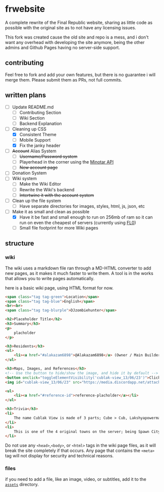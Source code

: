 # frwebsite

A complete rewrite of the Final Republic website, sharing as little code as possible with the original site as to not have any licensing issues.

This fork was created cause the old site and repo is a mess, and i don't want any overhead with developing the site anymore, being the other admins and Github Pages having no server-side support.

## contributing

Feel free to fork and add your own features, but there is no guarantee i will merge them. Please submit them as PRs, not full commits.

## written plans

- [ ] Update README.md
  - [ ] Contributing Section
  - [ ] Wiki Section
  - [ ] Backend Explanation
- [ ] Cleaning up CSS
  - [x] Consistent Theme
  - [ ] Mobile Support
  - [x] Fix the janky header
- [ ] ~~Account~~ Alias System
  - [ ] ~~Username/Password system~~
  - [ ] Playerhead in the corner using the [Minotar API](https://minotar.net/avatar/notch/100)
  - [ ] ~~New account page~~
- [ ] Donation System
- [ ] Wiki system
  - [ ] Make the Wiki Editor
  - [ ] Rewrite the Wiki's backend
  - [ ] ~~Intertwine it with the account system~~
- [ ] Clean up the file system
  - [ ] Have separate directories for images, styles, html, js, json, etc
- [ ] Make it as small and clean as possible
  - [x] Have it be fast and small enough to run on 256mb of ram so it can run on even the cheapest of servers (currently using [FL0](https://www.fl0.com/))
  - [ ] Small file footprint for more Wiki pages

## structure

### wiki

The wiki uses a markdown file ran through a MD-HTML converter to add new pages, as it makes it much faster to write them. A tool is in the works that allows you to write pages automatically.

here is a basic wiki page, using HTML format for now.

```html
<span class="tag tag-green">Location</span>
<span class="tag tag-blue">English</span>
<br><br>
<span class="tag tag-blurple">DJzombiehunter</span>

<h2>Placeholder Title</h2>
<h3>Summary</h3>
<p>
    placholder
</p>

<h3>Residents</h3>
<ul>
    <li><a href="#alakazam6898">@Alakazam6898</a> (Owner / Main Builder)</li>
</ul>

<h3>Maps, Images, and References</h3>
<!-- Use the button to hide/show the image, and hide it by default -->
<button onclick="toggleElementVisibility('cublak-view_13/06/23')">Click to show image "cublak-view_13/06/23"</button>
<img id="cublak-view_13/06/23" src="https://media.discordapp.net/attachments/1061516148325220455/1118033620024709120/image.png" alt="Image 1" style="display:none;">

<ul>
    <li><a href="#reference-id">reference-placholder</a></li>
</ul>

<h3>Trivia</h3>
<li>
    The name Cublak View is made of 3 parts; Cube > Cub, Lakshyapowerman > Lak, Mountain View > View. It was a name idea that everyone just stuck with.
</li>
<li>
    This is one of the 4 original towns on the server; being Spawn City, Cublak View, Windswept Fang, and Nether Bay.
</li>

```

Do not use any `<head>`,`<body>`, or `<html>` tags in the wiki page files, as it will break the site completely if that occurs. Any page that contains the `<meta>` tag will not display for security and technical reasons.

### files

if you need to add a file, like an image, video, or subtitles, add it to the [`assets`](./assets/) directory.
